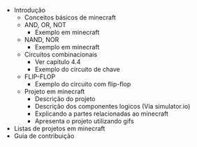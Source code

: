 
 - Introdução
   - Conceitos básicos de minecraft
   - AND, OR, NOT
     - Exemplo em minecraft
   - NAND, NOR
     - Exemplo em minecraft
   - Circuitos combinacionais
     - Ver capitulo 4.4
     - Exemplo do circuito de chave
   - FLIP-FLOP
     - Exemplo do circuito com flip-flop
   - Projeto em minecraft
     - Descrição do projeto
     - Descrição dos componentes logicos (Via simulator.io)
     - Explicando a partes relacionadas ao minecraft
     - Apresenta o projeto utilizando gifs
 - Listas de projetos em minecraft
 - Guia de contribuição


